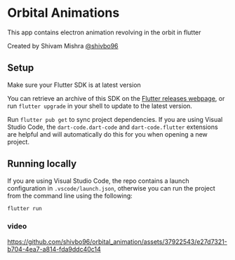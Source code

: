 # Orbital Animations

This app contains electron animation revolving in the orbit in flutter

Created by Shivam Mishra [@shivbo96](https://github.com/shivbo96)

## Setup

Make sure your Flutter SDK is at latest version

You can retrieve an archive of this SDK on the [Flutter releases webpage](https://docs.flutter.dev/development/tools/sdk/releases), or run `flutter upgrade` in your shell to update to the latest version.

Run `flutter pub get` to sync project dependencies. If you are using Visual Studio Code, the `dart-code.dart-code` and `dart-code.flutter` extensions are helpful and will automatically do this for you when opening a new project.

## Running locally

If you are using Visual Studio Code, the repo contains a launch configuration in `.vscode/launch.json`, otherwise you can run the project from the command line using the following:

```bash
flutter run 
```

### video

https://github.com/shivbo96/orbital_animation/assets/37922543/e27d7321-b704-4ea7-a814-fda9ddc40c14




